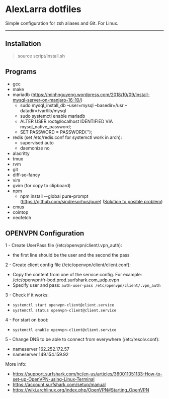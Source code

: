 AlexLarra dotfiles
===================


Simple configuration for zsh aliases and Git. For Linux.

----------


Installation
-------------

> source script/install.sh

Programs
-------------
 - gcc
 - make
 - mariadb (https://minhnguyeng.wordpress.com/2018/10/09/install-mysql-server-on-manjaro-16-10/)
   - sudo mysql_install_db –user=mysql –basedir=/usr –datadir=/var/lib/mysql
   - sudo systemctl enable mariadb
   - ALTER USER root@localhost IDENTIFIED VIA mysql_native_password;
   - SET PASSWORD = PASSWORD('');
 - redis (set /etc/redis.conf for systemctl work in arch):
   - supervised auto
   - daemonize no
 - alacritty
 - tmux
 - rvm
 - git
 - diff-so-fancy
 - vim
 - gvim (for copy to clipboard)
 - npm
   - npm install --global pure-prompt (https://github.com/sindresorhus/pure)
     ([Solution to posible problem](https://stackoverflow.com/a/55172709/2988753))
 - cmus
 - cointop
 - neofetch

OPENVPN Configuration
-------------

1 - Create UserPass file (/etc/openvpn/client/.vpn_auth):
* the first line should be the user and the second the pass

2 - Create client config file (/etc/openvpn/client/client.conf):
* Copy the content from one of the service config. For example: /etc/openvpn/fr-bod.prod.surfshark.com_udp.ovpn
* Specify user and pass: `auth-user-pass /etc/openvpn/client/.vpn_auth`

3 - Check if it works:
* `systemctl start openvpn-client@client.service`
* `systemctl status openvpn-client@client.service`

4 - For start on boot:
* `systemctl enable openvpn-client@client.service`

5 - Change DNS to be able to connect from everywhere (/etc/resolv.conf):
* nameserver 162.252.172.57
* nameserver 149.154.159.92

More info:
 * https://support.surfshark.com/hc/en-us/articles/360011051133-How-to-set-up-OpenVPN-using-Linux-Terminal
 * https://account.surfshark.com/setup/manual
 * https://wiki.archlinux.org/index.php/OpenVPN#Starting_OpenVPN

